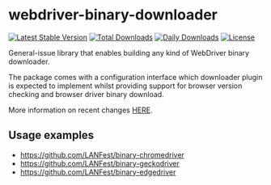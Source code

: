 # webdriver-binary-downloader

[![Latest Stable Version](https://poser.pugx.org/LANFest/webdriver-binary-downloader/v/stable)](https://packagist.org/packages/LANFest/webdriver-binary-downloader)
[![Total Downloads](https://poser.pugx.org/LANFest/webdriver-binary-downloader/downloads)](https://packagist.org/packages/LANFest/webdriver-binary-downloader)
[![Daily Downloads](https://poser.pugx.org/LANFest/webdriver-binary-downloader/d/daily)](https://packagist.org/packages/LANFest/webdriver-binary-downloader)
[![License](https://poser.pugx.org/LANFest/webdriver-binary-downloader/license)](https://packagist.org/packages/LANFest/webdriver-binary-downloader)

General-issue library that enables building any kind of WebDriver binary downloader.

The package comes with a configuration interface which downloader plugin is expected 
to implement whilst providing support for browser version checking and browser driver 
binary download.

More information on recent changes [HERE](./CHANGELOG.md).

## Usage examples

* https://github.com/LANFest/binary-chromedriver
* https://github.com/LANFest/binary-geckodriver
* https://github.com/LANFest/binary-edgedriver
